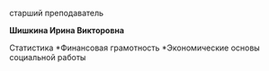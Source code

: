 старший преподаватель



**Шишкина Ирина Викторовна**

Статистика
	*Финансовая грамотность
	*Экономические основы социальной работы